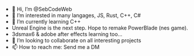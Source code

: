 - 👋 Hi, I’m @SebCodeWeb
- 👀 I’m interested in many langages, JS, Rust, C++, C#
- 🌱 I’m currently learning C++
- Unreal Engine is the next step. Hope to remake PowerBlade (nes game).
- 3dsmax6 & adobe after effects learning too...
- 💞️ I’m looking to collaborate on all interesting projects
- 📫 How to reach me: Send me a DM

<!---
SebCodeWeb/SebCodeWeb is a ✨ special ✨ repository because its `README.md` (this file) appears on your GitHub profile.
You can click the Preview link to take a look at your changes.
--->
